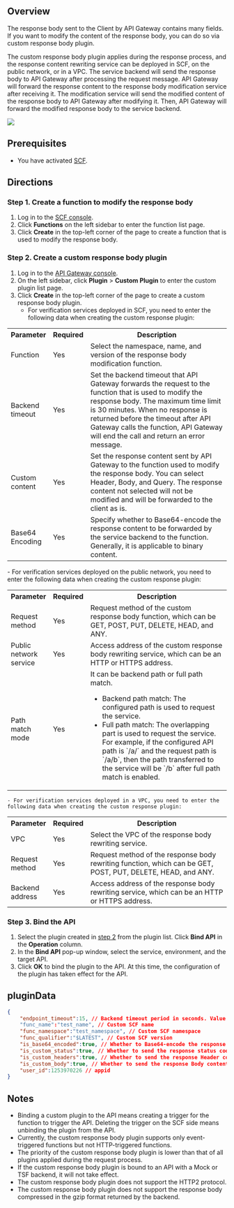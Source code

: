 ## Overview

The response body sent to the Client by API Gateway contains many fields. If you want to modify the content of the response body, you can do so via custom response body plugin.

The custom response body plugin applies during the response process, and the response content rewriting service can be deployed in SCF, on the public network, or in a VPC. The service backend will send the response body to API Gateway after processing the request message. API Gateway will forward the response content to the response body modification service after receiving it. The modification service will send the modified content of the response body to API Gateway after modifying it. Then, API Gateway will forward the modified response body to the service backend.

![](https://qcloudimg.tencent-cloud.cn/raw/c1f6d2d82dd9e3a19bd83f5a21acbee2.jpg)

## Prerequisites

- You have activated [SCF](https://console.cloud.tencent.com/scf/list).

## Directions

### Step 1. Create a function to modify the response body

1. Log in to the [SCF console](https://console.cloud.tencent.com/scf/list).
2. Click **Functions** on the left sidebar to enter the function list page.
3. Click **Create** in the top-left corner of the page to create a function that is used to modify the response body.

### Step 2. Create a custom response body plugin[](id:step2)

1. Log in to the [API Gateway console](https://console.cloud.tencent.com/apigateway).
2. On the left sidebar, click **Plugin** > **Custom Plugin** to enter the custom plugin list page.
3. Click **Create** in the top-left corner of the page to create a custom response body plugin.
	- For verification services deployed in SCF, you need to enter the following data when creating the custom response plugin:
<table>
<tr>
<th style="width:12%">Parameter</th>
<th style="width:10%">Required</th>
<th>Description</th>
</tr>
<tr>
<td>Function</td>
<td>Yes</td>
<td>Select the namespace, name, and version of the response body modification function.</td>
</tr>
<tr>
<td>Backend timeout</td>
<td>Yes</td>
<td>Set the backend timeout that API Gateway forwards the request to the function that is used to modify the response body. The maximum time limit is 30 minutes. When no response is returned before the timeout after API Gateway calls the function, API Gateway will end the call and return an error message.</td>
</tr>
<tr>
<td>Custom content</td>
<td>Yes</td>
<td>Set the response content sent by API Gateway to the function used to modify the response body. You can select Header, Body, and Query. The response content not selected will not be modified and will be forwarded to the client as is.</td>
</tr>
<tr>
<td>Base64 Encoding</td>
<td>Yes</td>
<td>Specify whether to Base64-encode the response content to be forwarded by the service backend to the function. Generally, it is applicable to binary content.</td>
</tr>
</table>
	- For verification services deployed on the public network, you need to enter the following data when creating the custom response plugin:
<table>
<tr>
<th style="width:12%">Parameter</th>
<th style="width:10%">Required</th>
<th>Description</th>
</tr>
<tr>
<td>Request method</td>
<td>Yes</td>
<td>Request method of the custom response body function, which can be GET, POST, PUT, DELETE, HEAD, and ANY.</td>
</tr>
<tr>
<td>Public network service</td>
<td>Yes</td>
<td>Access address of the custom response body rewriting service, which can be an HTTP or HTTPS address.</td>
</tr>
<tr>
<td>Path match mode</td>
<td>Yes</td>
<td>It can be backend path or full path match.
<ul><li>Backend path match: The configured path is used to request the service.</li>
<li>Full path match: The overlapping part is used to request the service. For example, if the configured API path is `/a/` and the request path is `/a/b`, then the path transferred to the service will be `/b` after full path match is enabled.</li></ul>
</td>
</tr>
</table>

	- For verification services deployed in a VPC, you need to enter the following data when creating the custom response plugin:
<table>
<tr>
<th style="width:12%">Parameter</th>
<th style="width:10%">Required</th>
<th>Description</th>
</tr>
<tr>
<td>VPC</td>
<td>Yes</td>
<td>Select the VPC of the response body rewriting service.</td>
</tr>
<tr>
<td>Request method</td>
<td>Yes</td>
<td>Request method of the response body rewriting function, which can be GET, POST, PUT, DELETE, HEAD, and ANY.</td>
</tr>
<tr>
<td>Backend address</td>
<td>Yes</td>
<td>Access address of the response body rewriting service, which can be an HTTP or HTTPS address.</td>
</tr>
</table>


### Step 3. Bind the API

1. Select the plugin created in [step 2](#step2) from the plugin list. Click **Bind API** in the **Operation** column.
2. In the **Bind API** pop-up window, select the service, environment, and the target API.
3. Click **OK** to bind the plugin to the API. At this time, the configuration of the plugin has taken effect for the API.

## pluginData

```json
{
    "endpoint_timeout":15, // Backend timeout period in seconds. Value range: 0–60
    "func_name":"test_name", // Custom SCF name
    "func_namespace":"test_namespace", // Custom SCF namespace
    "func_qualifier":"$LATEST", // Custom SCF version
    "is_base64_encoded":true, // Whether to Base64-encode the response content to be forwarded by the service backend to the SCF
    "is_custom_status":true, // Whether to send the response status code content to the SCF
    "is_custom_headers":true, // Whether to send the response Header content to the SCF
    "is_custom_body":true, // Whether to send the response Body content to the SCF
    "user_id":1253970226 // appid
}
```

## Notes

- Binding a custom plugin to the API means creating a trigger for the function to trigger the API. Deleting the trigger on the SCF side means unbinding the plugin from the API.
- Currently, the custom response body plugin supports only event-triggered functions but not HTTP-triggered functions.
- The priority of the custom response body plugin is lower than that of all plugins applied during the request process.
- If the custom response body plugin is bound to an API with a Mock or TSF backend, it will not take effect.
- The custom response body plugin does not support the HTTP2 protocol.
- The custom response body plugin does not support the response body compressed in the gzip format returned by the backend.


